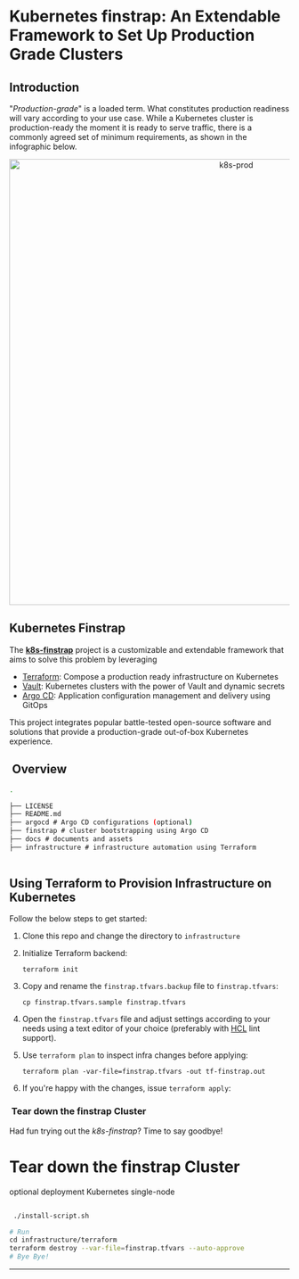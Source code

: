 # Kubernetes  finstrap: An Extendable Framework to Set Up Production Grade Clusters

## Introduction

"*Production-grade*" is a loaded term. What constitutes production readiness will vary according to your use case. While a Kubernetes cluster is production-ready the moment it is ready to serve traffic, there is a commonly agreed set of minimum requirements, as shown in the infographic below.

<p align="center">
<img src="./docs/pionative.png" alt="k8s-prod" width=800>
</p>


## Kubernetes Finstrap

The [**k8s-finstrap**](https://github.com/asastech/finstrap) project is a customizable and extendable framework that aims to solve this problem by leveraging

- [Terraform](https://www.terraform.io/): Compose a production ready infrastructure on Kubernetes
- [Vault](https://www.vaultproject.io/):  Kubernetes clusters with the power of Vault and dynamic secrets
- [Argo CD](https://argo-cd.readthedocs.io/en/stable/): Application configuration management and delivery using GitOps

This project integrates popular battle-tested open-source software and solutions that provide a production-grade out-of-box Kubernetes experience.

##  Overview

```bash
.

├── LICENSE
├── README.md 
├── argocd # Argo CD configurations (optional)
├── finstrap # cluster bootstrapping using Argo CD
├── docs # documents and assets
├── infrastructure # infrastructure automation using Terraform
  
```
## Using Terraform to Provision Infrastructure on Kubernetes

Follow the below steps to get started:

1. Clone this repo and change the directory to `infrastructure`
2. Initialize Terraform backend:

    ```shell
    terraform init
    ```

3. Copy and rename the `finstrap.tfvars.backup` file to `finstrap.tfvars`:

    ```shell
    cp finstrap.tfvars.sample finstrap.tfvars
    ```

4. Open the `finstrap.tfvars` file and adjust settings according to your needs using a text editor of your choice (preferably with [HCL](https://github.com/hashicorp/hcl/blob/main/hclsyntax/spec.md) lint support).
5. Use `terraform plan` to inspect infra changes before applying:

    ```shell
    terraform plan -var-file=finstrap.tfvars -out tf-finstrap.out
    ```

6. If you're happy with the changes, issue `terraform apply`:


###  Tear down the finstrap Cluster

Had fun trying out the *k8s-finstrap*? Time to say goodbye!

# Tear down the finstrap Cluster
 optional deployment Kubernetes single-node

```bash

 ./install-script.sh
```


```bash
# Run
cd infrastructure/terraform
terraform destroy --var-file=finstrap.tfvars --auto-approve
# Bye Bye!
```

----